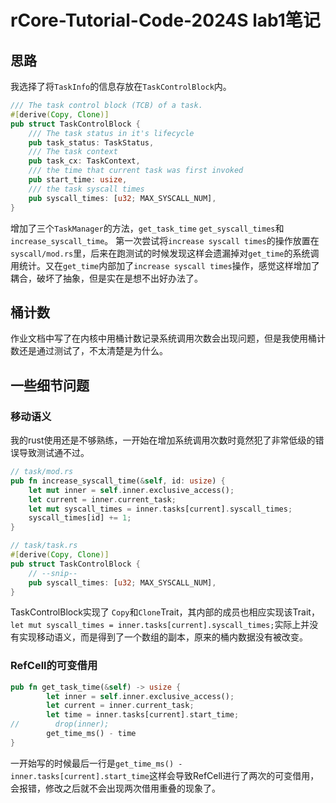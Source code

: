 # rCore-Tutorial-Code-2024S lab1笔记

## 思路
我选择了将`TaskInfo`的信息存放在`TaskControlBlock`内。
```rust
/// The task control block (TCB) of a task.
#[derive(Copy, Clone)]
pub struct TaskControlBlock {
    /// The task status in it's lifecycle
    pub task_status: TaskStatus,
    /// The task context
    pub task_cx: TaskContext,
    /// the time that current task was first invoked
    pub start_time: usize,
    /// the task syscall times 
    pub syscall_times: [u32; MAX_SYSCALL_NUM],
}
```
增加了三个`TaskManager`的方法，`get_task_time` `get_syscall_times`和`increase_syscall_time`。
第一次尝试将`increase syscall times`的操作放置在`syscall/mod.rs`里，后来在跑测试的时候发现这样会遗漏掉对`get_time`的系统调用统计。又在`get_time`内部加了`increase syscall times`操作，感觉这样增加了耦合，破坏了抽象，但是实在是想不出好办法了。

## 桶计数
作业文档中写了在内核中用桶计数记录系统调用次数会出现问题，但是我使用桶计数还是通过测试了，不太清楚是为什么。

## 一些细节问题
### 移动语义
我的rust使用还是不够熟练，一开始在增加系统调用次数时竟然犯了非常低级的错误导致测试通不过。
```rust
// task/mod.rs
pub fn increase_syscall_time(&self, id: usize) {
    let mut inner = self.inner.exclusive_access();
    let current = inner.current_task;
    let mut syscall_times = inner.tasks[current].syscall_times;
    syscall_times[id] += 1;
}

// task/task.rs
#[derive(Copy, Clone)]
pub struct TaskControlBlock {
    // --snip--
    pub syscall_times: [u32; MAX_SYSCALL_NUM],
}
```
TaskControlBlock实现了 `Copy`和`Clone`Trait，其内部的成员也相应实现该Trait，`let mut syscall_times = inner.tasks[current].syscall_times;`实际上并没有实现移动语义，而是得到了一个数组的副本，原来的桶内数据没有被改变。

### RefCell的可变借用
```rust
pub fn get_task_time(&self) -> usize {
        let inner = self.inner.exclusive_access();
        let current = inner.current_task;
        let time = inner.tasks[current].start_time;
//        drop(inner);
        get_time_ms() - time
}
```
一开始写的时候最后一行是`get_time_ms() - inner.tasks[current].start_time`这样会导致RefCell进行了两次的可变借用，会报错，修改之后就不会出现两次借用重叠的现象了。